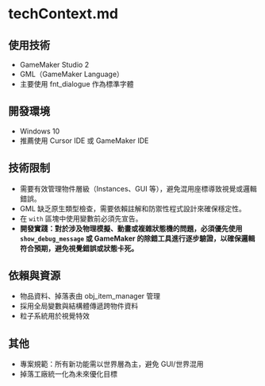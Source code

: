 # techContext.md

## 使用技術
- GameMaker Studio 2
- GML（GameMaker Language）
- 主要使用 fnt_dialogue 作為標準字體

## 開發環境
- Windows 10
- 推薦使用 Cursor IDE 或 GameMaker IDE

## 技術限制
- 需要有效管理物件層級（Instances、GUI 等），避免混用座標導致視覺或邏輯錯誤。
- GML 缺乏原生類型檢查，需要依賴註解和防禦性程式設計來確保穩定性。
- 在 `with` 區塊中使用變數前必須先宣告。
- **開發實踐：對於涉及物理模擬、動畫或複雜狀態機的問題，必須優先使用 `show_debug_message` 或 GameMaker 的除錯工具進行逐步驗證，以確保邏輯符合預期，避免視覺錯誤或狀態卡死。**

## 依賴與資源
- 物品資料、掉落表由 obj_item_manager 管理
- 採用全局變數與結構體傳遞跨物件資料
- 粒子系統用於視覺特效

## 其他
- 專案規範：所有新功能需以世界層為主，避免 GUI/世界混用
- 掉落工廠統一化為未來優化目標 
